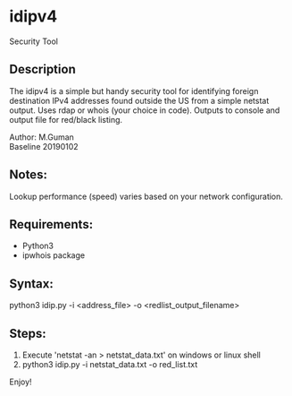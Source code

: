 # idipv4
Security Tool

Description
-----------
The idipv4 is a simple but handy security tool for identifying foreign
destination IPv4 addresses found outside the US from a simple 
netstat output.  Uses rdap or whois (your choice in code). Outputs
to console and output file for red/black listing.

Author: M.Guman  
Baseline 20190102

Notes:
------
Lookup performance (speed) varies based on your network configuration.


Requirements:
-------------
- Python3
- ipwhois package 
          

Syntax:
------- 
python3 idip.py -i <address_file> -o <redlist_output_filename>



Steps:
------
1) Execute 'netstat -an > netstat_data.txt' on windows or linux shell
2) python3 idip.py -i netstat_data.txt -o red_list.txt


Enjoy!


